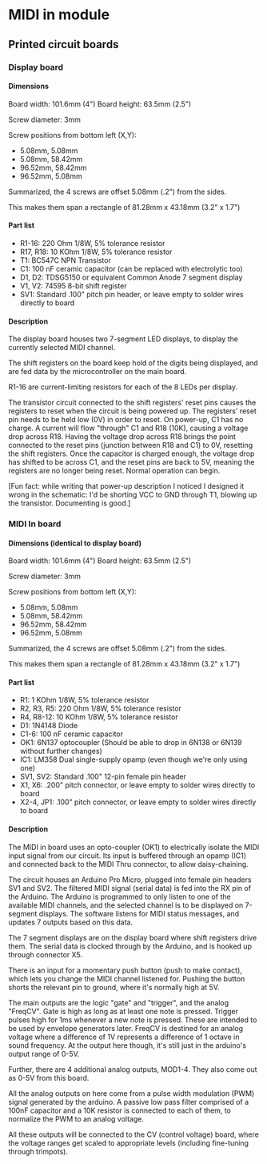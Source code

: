# MIDI in module

## Printed circuit boards

### Display board

#### Dimensions

Board width: 101.6mm (4")
Board height: 63.5mm (2.5")

Screw diameter: 3mm

Screw positions from bottom left (X,Y):

  - 5.08mm, 5.08mm
  - 5.08mm, 58.42mm
  - 96.52mm, 58.42mm
  - 96.52mm, 5.08mm

Summarized, the 4 screws are offset 5.08mm (.2") from the sides.

This makes them span a rectangle of 81.28mm x 43.18mm (3.2" x 1.7")

#### Part list

- R1-16: 220 Ohm 1/8W, 5% tolerance resistor
- R17, R18: 10 KOhm 1/8W, 5% tolerance resistor
- T1: BC547C NPN Transistor
- C1: 100 nF ceramic capacitor (can be replaced with electrolytic too)
- D1, D2: TDSG5150 or equivalent Common Anode 7 segment display
- V1, V2: 74595 8-bit shift register
- SV1: Standard .100" pitch pin header, or leave empty to solder wires directly to board


#### Description

The display board houses two 7-segment LED displays, to display the currently selected MIDI channel.

The shift registers on the board keep hold of the digits being displayed, and are fed data by the microcontroller on the main board.

R1-16 are current-limiting resistors for each of the 8 LEDs per display.

The transistor circuit connected to the shift registers' reset pins causes the registers to reset when the circuit is being powered up. The registers' reset pin needs to be held low (0V) in order to reset. On power-up, C1 has no charge. A current will flow "through" C1 and R18 (10K), causing a voltage drop across R18. Having the voltage drop across R18 brings the point connected to the reset pins (junction between R18 and C1) to 0V, resetting the shift registers. Once the capacitor is charged enough, the voltage drop has shifted to be across C1, and the reset pins are back to 5V, meaning the registers are no longer being reset. Normal operation can begin.

[Fun fact: while writing that power-up description I noticed I designed it wrong in the schematic: I'd be shorting VCC to GND through T1, blowing up the transistor. Documenting is good.]


### MIDI In board

#### Dimensions (identical to display board)

Board width: 101.6mm (4")
Board height: 63.5mm (2.5")

Screw diameter: 3mm

Screw positions from bottom left (X,Y):

  - 5.08mm, 5.08mm
  - 5.08mm, 58.42mm
  - 96.52mm, 58.42mm
  - 96.52mm, 5.08mm

Summarized, the 4 screws are offset 5.08mm (.2") from the sides.

This makes them span a rectangle of 81.28mm x 43.18mm (3.2" x 1.7")

#### Part list

- R1: 1 KOhm 1/8W, 5% tolerance resistor
- R2, R3, R5: 220 Ohm 1/8W, 5% tolerance resistor
- R4, R8-12: 10 KOhm 1/8W, 5% tolerance resistor
- D1: 1N4148 Diode
- C1-6: 100 nF ceramic capacitor
- OK1: 6N137 optocoupler (Should be able to drop in 6N138 or 6N139 without further changes)
- IC1: LM358 Dual single-supply opamp (even though we're only using one)
- SV1, SV2: Standard .100" 12-pin female pin header
- X1, X6: .200" pitch connector, or leave empty to solder wires directly to board
- X2-4, JP1: .100" pitch connector, or leave empty to solder wires directly to board

#### Description

The MIDI in board uses an opto-coupler (OK1) to electrically isolate the MIDI input signal from our circuit. Its input is buffered through an opamp (IC1) and connected back to the MIDI Thru connector, to allow daisy-chaining.

The circuit houses an Arduino Pro Micro, plugged into female pin headers SV1 and SV2. The filtered MIDI signal (serial data) is fed into the RX pin of the Arduino. The Arduino is programmed to only listen to one of the available MIDI channels, and the selected channel is to be displayed on 7-segment displays. The software listens for MIDI status messages, and updates 7 outputs
based on this data.

The 7 segment displays are on the display board where shift registers drive them. The serial data is clocked through by the Arduino, and is hooked up through connector X5.

There is an input for a momentary push button (push to make contact), which lets you change the MIDI channel listened for. Pushing the button shorts the relevant pin to ground, where it's normally high at 5V.

The main outputs are the logic "gate" and "trigger", and the analog "FreqCV". Gate is high as long as at least one note is pressed. Trigger pulses high for 1ms whenever a new note is pressed. These are intended to be used by envelope generators later. FreqCV is destined for an analog voltage where a difference of 1V represents a difference of 1 octave in sound frequency. At the output here though, it's still just in the arduino's output range of 0-5V.

Further, there are 4 additional analog outputs, MOD1-4. They also come out as 0-5V from this board.

All the analog outputs on here come from a pulse width modulation (PWM) signal generated by the arduino. A passive low pass filter comprised of a 100nF capacitor and a 10K resistor is connected to each of them, to normalize the PWM to an analog voltage.

All these outputs will be connected to the CV (control voltage) board, where the voltage ranges get scaled to appropriate levels (including fine-tuning through trimpots).